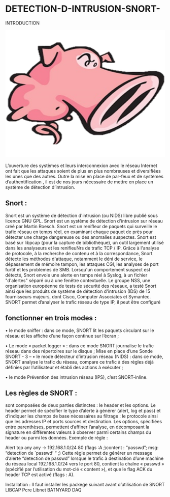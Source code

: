 # DETECTION-D-INTRUSION-SNORT-


INTRODUCTION

<img src="imgs/a0.png" alt="" style="  width: 100%;height: 400px;"/> 

L’ouverture des systèmes et leurs interconnexion avec le réseau Internet ont fait que les attaques soient de plus en plus nombreuses et diversifiées les unes que des autres. 
Outre la mise en place de par-feux et de systèmes d’authentification , il est de nos jours nécessaire de mettre en place un système de détection d’intrusion. 

## Snort :

Snort est un système de détection d'intrusion (ou NIDS) libre publié sous licence GNU GPL.
Snort est un système de détection d'intrusion sur réseau créé par Martin Roesch. 
Snort est un renifleur de paquets qui surveille le trafic réseau en temps réel, en examinant chaque paquet de près pour détecter une charge dangereuse ou des anomalies suspectes. 
Snort est basé sur libpcap (pour la capture de bibliothèque), un outil largement utilisé dans les analyseurs et les renifleuNrs de trafic TCP / IP. 
Grâce à l'analyse de protocole, à la recherche de contenu et à la correspondance, Snort détecte les méthodes d'attaque, notamment le déni de service, le dépassement de mémoire tampon, les attaques CGI, les analyses de port furtif et les problemes de SMB. Lorsqu'un comportement suspect est détecté, Snort envoie une alerte en temps réel à Syslog, à un fichier "d'alertes" séparé ou à une fenêtre contextuelle. Le groupe NSS, une organisation européenne de tests de sécurité des réseaux, a testé Snort ainsi que les produits de système de détection d'intrusion (IDS) de 15 fournisseurs majeurs, dont Cisco, Computer Associates et Symantec. 
SNORT permet d’analyser le trafic réseau de type IP, il peut être configuré

## fonctionner en trois modes : 

• le mode sniffer : dans ce mode, SNORT lit les paquets circulant sur le réseau et les affiche d’une façon continue sur l’écran ;

• Le mode « packet logger » : dans ce mode SNORT journalise le trafic réseau dans des répertoires sur le disque ; Mise en place d’une Sonde SNORT - 3 – 
• le mode détecteur d’intrusion réseau (NIDS) : dans ce mode, SNORT analyse le trafic du réseau, compare ce trafic à des règles déjà définies par l’utilisateur et établi des actions à exécuter ;

• le mode Prévention des intrusion réseau (IPS), c’est SNORT-inline.

## Les règles de SNORT :
sont composées de deux parties distinctes : le header et les options. 
Le header permet de spécifier le type d’alerte à générer (alert, log et pass) et d’indiquer les champs de base nécessaires au filtrage : le protocole ainsi que les adresses IP et ports sources et destination. 
Les options, spécifiées entre parenthèses, permettent d’affiner l’analyse, en décomposant la signature en différentes valeurs à observer parmi certains champs du header ou parmi les données.
Exemple de règle : 

Alert tcp any any -> 192.168.1.0/24 80 (flags :A ;\content : “passwd”; msg: “detection de `passwd’ “ ;) Cette règle permet de générer un message d’alerte “detection de passwd” lorsque le trafic à destination d’une machine du réseau local 192.168.1.0/24 vers le port 80, contient la chaîne « passwd » (spécifié par l’utilisation du mot-clé « content »), et que le flag ACK du header TCP est activé (flags : A).

Installation :
Il faut installer les packege suivant avant d’utilisation de SNORT
LIBCAP 
Pcre 
Libnet 
BATNYARD 
DAQ


